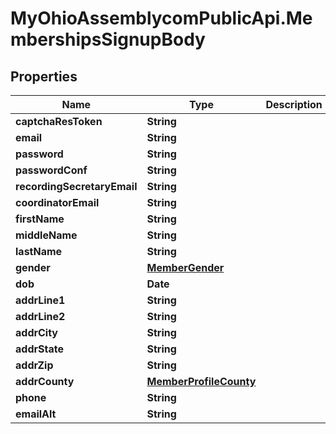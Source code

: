 # MyOhioAssemblycomPublicApi.MembershipsSignupBody

## Properties
Name | Type | Description | Notes
------------ | ------------- | ------------- | -------------
**captchaResToken** | **String** |  | 
**email** | **String** |  | 
**password** | **String** |  | 
**passwordConf** | **String** |  | 
**recordingSecretaryEmail** | **String** |  | 
**coordinatorEmail** | **String** |  | 
**firstName** | **String** |  | 
**middleName** | **String** |  | [optional] 
**lastName** | **String** |  | 
**gender** | [**MemberGender**](MemberGender.md) |  | 
**dob** | **Date** |  | 
**addrLine1** | **String** |  | 
**addrLine2** | **String** |  | [optional] 
**addrCity** | **String** |  | 
**addrState** | **String** |  | 
**addrZip** | **String** |  | 
**addrCounty** | [**MemberProfileCounty**](MemberProfileCounty.md) |  | 
**phone** | **String** |  | 
**emailAlt** | **String** |  | [optional] 
